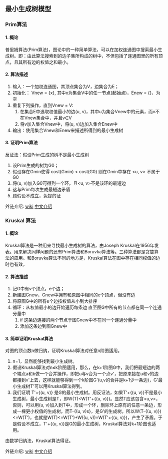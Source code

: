 ## 最小生成树模型

### Prim算法
#### 1. 概论
普里姆算法(Prim算法)，图论中的一种简单算法，可以在加权连通图中搜索最小生成树。即：由此算法搜索到的边子集所构成的树中，不但包括了连通图里的所有顶点，且其所有边的权值之和最小。

#### 2. 算法描述
1. 输入：一个加权连通图，其顶点集合为V，边集合为E；
2. 初始化： Vnew = {x}, 其中x为集合V中的任一节点(起始点)，Enew = {}，为空
3. 重复下列操作，直到Vnew = V:
	1. 在集合E中选取权值最小的边(u, v)，其中u为集合Vnew中的元素，而v不在Vnew集合中，并且v∈V
	2. 将v加入集合Vnew中，将(u, v)边加入集合Enew中
4. 输出：使用集合Vnew和Enew来描述所得到的最小生成树

#### 3. 证明Prim算法
反证法：假设Prim生成的树不是最小生成树

1. 设Prim生成的树为G0；
2. 假设存在Gmin使得 cost(Gmin) < cost(G0) 则在Gmin中存在 <u, v> 不属于G0
3. 将(u, v)加入G0可得到一个环，且<u, v>不是该环的最短边
4. 这与Prim每次生成最短边矛盾
5. 顾假设不成立，免提的证


外链介绍:
[wiki](https://en.wikipedia.org/wiki/Prim%27s_algorithm)
[中文介绍](http://www.cnblogs.com/biyeymyhjob/archive/2012/07/30/2615542.html)

### Kruskal 算法

#### 1. 概论
Kruskal算法是一种用来寻找最小生成树的算法，由Joseph Kruskal在1956年发表。用来解决同样问题的还有Prim算法和Boruvka算法等。三种算法都是贪婪算法的应用。和Boruvka算法不同的地方是，Kruskal算法在图中存在相同权值的边时也有效。

#### 2. 算法描述
1. 记G中有v个顶点，e个边；
2. 新建图Gnew，Gnew中拥有和原图中相同的e个顶点，但没有边
3. 将原图G中的所有e个边按权值从小到大排序
4. 循环：从权值最小的边开始遍历每条边 直至图G中所有的节点都在同一个连通分量中
	1. if 这条边连接的两个节点于图Gnew中不在同一个连通分量中
	2. 添加这条边到图Gnew中

#### 3. 简单证明Kruskal算法

对图的顶点数n做归纳，证明Kruskal算法对任意n阶图适用。

1. n=1，显然能够找到最小生成树。
2. 假设Kruskal算法对n≤k阶图适用，那么，在k+1阶图G中，我们把最短边的两个端点a和b做一个合并操作，即把u与v合为一个点v'，把原来接在u和v的边都接到v'上去，这样就能够得到一个k阶图G'(u,v的合并是k+1少一条边)，G'最小生成树T'可以用Kruskal算法得到。
3. 我们证明 T'+{(u, v)} 是G的最小生成树。用反证法，如果T'+{(u, v)}不是最小生成树，最小生成树是T，即W(T)<W(T'+{(u, v)})。显然T应该包含<u,v>，否则，可以用(u, v)加入到T中，形成一个环，删除环上原有的任意一条边，形成一棵更小权值的生成树。而T-{(u, v)s}，是G'的生成树。所以W(T-{(u, v)})<=W(T')，也就是W(T)<=W(T')+W((u, v))=W(T'+{(u, v)})，产生了矛盾。于是假设不成立，T'+{(u, v)}是G的最小生成树，Kruskal算法对k+1阶图也适用。

由数学归纳法，Kruskal算法得证。

外链介绍:
[wiki](https://en.wikipedia.org/wiki/Kruskal%27s_algorithm)
[中文介绍](http://www.cnblogs.com/biyeymyhjob/archive/2012/07/30/2615542.html)
